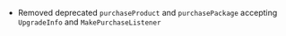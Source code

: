 - Removed deprecated `purchaseProduct` and `purchasePackage` accepting `UpgradeInfo` and `MakePurchaseListener`
